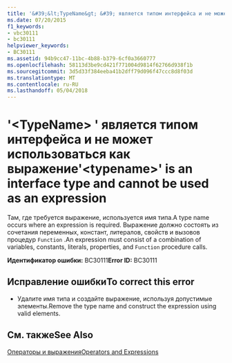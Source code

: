 ```yaml
---
title: '&#39;&lt;TypeName&gt; &#39; является типом интерфейса и не может использоваться как выражение'
ms.date: 07/20/2015
f1_keywords:
- vbc30111
- bc30111
helpviewer_keywords:
- BC30111
ms.assetid: 94b9cc47-11bc-4b88-b379-6cf0a3660777
ms.openlocfilehash: 58113d3be9cd421f771004d9814f62766d938f1b
ms.sourcegitcommit: 3d5d33f384eeba41b2dff79d096f47ccc8d8f03d
ms.translationtype: MT
ms.contentlocale: ru-RU
ms.lasthandoff: 05/04/2018
---
```

# <a name="39lttypenamegt39-is-an-interface-type-and-cannot-be-used-as-an-expression"></a><span data-ttu-id="c02d9-102">&#39;&lt;TypeName&gt; &#39; является типом интерфейса и не может использоваться как выражение</span><span class="sxs-lookup"><span data-stu-id="c02d9-102">&#39;&lt;typename&gt;&#39; is an interface type and cannot be used as an expression</span></span>
<span data-ttu-id="c02d9-103">Там, где требуется выражение, используется имя типа.</span><span class="sxs-lookup"><span data-stu-id="c02d9-103">A type name occurs where an expression is required.</span></span> <span data-ttu-id="c02d9-104">Выражение должно состоять из сочетания переменных, констант, литералов, свойств и вызовов процедур `Function` .</span><span class="sxs-lookup"><span data-stu-id="c02d9-104">An expression must consist of a combination of variables, constants, literals, properties, and `Function` procedure calls.</span></span>  
  
 <span data-ttu-id="c02d9-105">**Идентификатор ошибки:** BC30111</span><span class="sxs-lookup"><span data-stu-id="c02d9-105">**Error ID:** BC30111</span></span>  
  
## <a name="to-correct-this-error"></a><span data-ttu-id="c02d9-106">Исправление ошибки</span><span class="sxs-lookup"><span data-stu-id="c02d9-106">To correct this error</span></span>  
  
-   <span data-ttu-id="c02d9-107">Удалите имя типа и создайте выражение, используя допустимые элементы.</span><span class="sxs-lookup"><span data-stu-id="c02d9-107">Remove the type name and construct the expression using valid elements.</span></span>  
  
## <a name="see-also"></a><span data-ttu-id="c02d9-108">См. также</span><span class="sxs-lookup"><span data-stu-id="c02d9-108">See Also</span></span>  
 [<span data-ttu-id="c02d9-109">Операторы и выражения</span><span class="sxs-lookup"><span data-stu-id="c02d9-109">Operators and Expressions</span></span>](../../visual-basic/programming-guide/language-features/operators-and-expressions/index.md)
